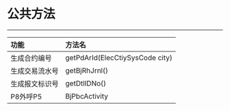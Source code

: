 # 公共方法

---

| 功能 | 方法名 |
| :--- | :--- |
| 生成合约编号 | getPdArId\(ElecCtiySysCode city\) |
| 生成交易流水号 | getBjRhJrnl\(\) |
| 生成报文标识号 | getDtlIDNo\(\) |
| P8外呼P5 | BjPbcActivity |



